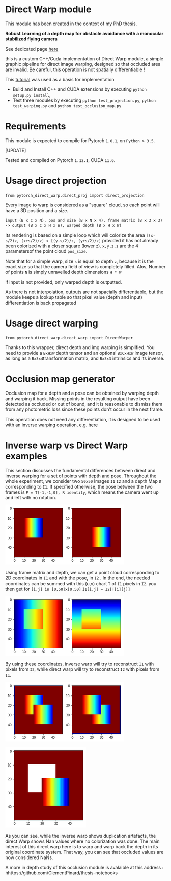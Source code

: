 # Direct Warp module

This module has been created in the context of my PhD thesis.

**Robust Learning of a depth map for obstacle avoidance with a monocular stabilized flying camera**

See dedicated page [here](https://clementpinard.fr/phd_thesis/)

this is a custom C++/Cuda implementation of Direct Warp module, a simple graphic pipeline for direct image warping, designed so that occluded area are invalid. Be careful, this operation is not spatially differentiable !

This [tutorial](http://pytorch.org/tutorials/advanced/cpp_extension.html) was used as a basis for implementation

- Build and Install C++ and CUDA extensions by executing `python setup.py install`,
- Test three modules by executing `python test_projection.py`, `python test_warping.py` and `python test_occlusion_map.py`

# Requirements

This module is expected to compile for Pytorch `1.0.1`, on `Python > 3.5`.

[UPDATE]

Tested and compiled on Pytorch `1.12.1`, CUDA `11.6`.

# Usage direct projection

`from pytorch_direct_warp.direct_proj import direct_projection`

Every image to warp is considered as a "square" cloud, so each point will have a 3D position and a size.

```
input (B x C x N), pos and size (B x N x 4), frame matrix (B x 3 x 3) -> output (B x C x H x W), warped depth (B x H x W)
 ```
Its rendering is based on a simple loop which will colorize the area `[(x-s/2)z, (x+s/2)/z] x [(y-s/2)/z, (y+s/2)/z]` provided it has not already been colorized with a closer square (lower `z`). `x,y,z,s` are the 4 parametersof the point cloud `pos_size`.

Note that for a simple warp, size `s` is equal to depth `z`, because it is the exact size so that the camera field of view is completely filled. Alos, Number of points `N` is simply unravelled depth dimensions `H * W`

if input is not provided, only warped depth is outputted.

As there is not interpolation, outputs are not spacially differentiable, but the module keeps a lookup table so that pixel value (depth and input) differentiation is back propagated

# Usage direct warping

`from pytorch_direct_warp.direct_warp import DirectWarper`

Thanks to this wrapper, direct depth and img warping is simplified. You need to provide a `BxHxW` depth tensor and an optional `BxCxHxW` image tensor, as long as a `Bx3x4`transformation matrix, and `Bx3x3` intrinsics and its inverse.

# Occlusion map generator

Occlusion map for a depth and a pose can be obtained by warping depth and warping it back. Missing points in the resulting output have been detected as occluded or out of bound, and it is reasonable to dismiss them from any photometric loss since these points don't occur in the next frame.

This operation does not need any differentiation, it is designed to be used with an inverse warping operation, e.g. [here](https://github.com/ClementPinard/SfmLearner-Pytorch/blob/master/inverse_warp.py)

# Inverse warp vs Direct Warp examples

This section discusses the fundamental differences between direct and inverse warping for a set of points with depth and pose.
Throughout the whole experiment, we consider two `50x50` Images `I1` `I2` and a depth Map `D` corresponding to `I1`. If specified otherwise, the pose between the two frames is `P = T[-1,-1,0], R identity`, which means the camera went up and left with no rotation.

![problem](img/imgs.png)

Using frame matrix and depth, we can get a point cloud corresponding to 2D coordinates in `I1` and with the pose, in `I2` . In the end, the needed coordinates can be summed with this (u,v) chart `T` of `I1` pixels in `I2`. you then get for `[i,j] in [0,50]x[0,50]` 
`Î1[i,j] = I2[T[i][j]]`

![T](img/uv.png)

By using these coordinates, inverse warp will try to reconstruct `I1` with pixels from `I2`, while direct warp will try to reconstruct `I2` with pixels from `I1`.

![inverse](img/inverse_warp.png)

![direct](img/direct_warp.png)

As you can see, while the inverse warp shows duplication artefacts, the direct Warp shows Nan values where no colorization was done.
The main interest of this direct warp here is to warp and warp back the depth in its original coordinate system. That way, you can see that occluded values are now considered NaNs.

A more in depth study of this occlusion module is avalaible at this address : hhttps://github.com/ClementPinard/thesis-notebooks
